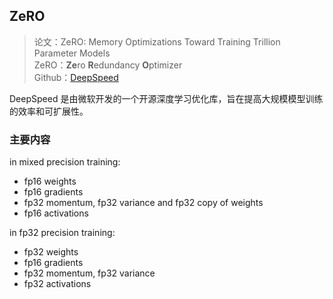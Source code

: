 ## ZeRO
> 论文：ZeRO: Memory Optimizations Toward Training Trillion Parameter Models  
> ZeRO：**Ze**ro **R**edundancy **O**ptimizer  
> Github：[DeepSpeed](https://github.com/deepspeedai/DeepSpeed)

DeepSpeed 是由微软开发的一个开源深度学习优化库，旨在提高大规模模型训练的效率和可扩展性。

### 主要内容
in mixed precision training:

- fp16 weights
- fp16 gradients
- fp32 momentum, fp32 variance and fp32 copy of weights
- fp16 activations

in fp32 precision training:

- fp32 weights
- fp16 gradients
- fp32 momentum, fp32 variance
- fp32 activations